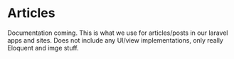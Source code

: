 # Articles

Documentation coming. This is what we use for articles/posts in our laravel apps and sites. Does not include any UI/view implementations, only really Eloquent and imge stuff.
